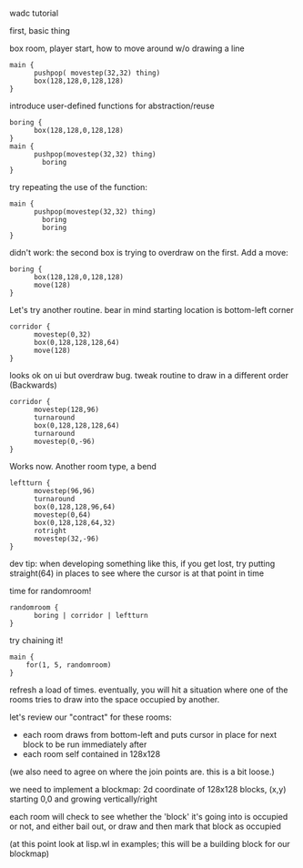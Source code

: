 wadc tutorial

first, basic thing

box room, player start, how to move around w/o drawing a line

    main {
          pushpop( movestep(32,32) thing)
          box(128,128,0,128,128)
    }

introduce user-defined functions for abstraction/reuse

    boring {
          box(128,128,0,128,128)
    }
    main {
          pushpop(movestep(32,32) thing)
            boring
    }

try repeating the use of the function:

    main {
          pushpop(movestep(32,32) thing)
            boring
            boring
    }

didn't work: the second box is trying to overdraw on the first. Add a move:

    boring {
          box(128,128,0,128,128)
          move(128)
    }

Let's try another routine. bear in mind starting location is bottom-left corner

    corridor {
          movestep(0,32)
          box(0,128,128,128,64)
          move(128)
    }

looks ok on ui but overdraw bug. tweak routine to draw in a different order
(Backwards)

    corridor {
          movestep(128,96)
          turnaround
          box(0,128,128,128,64)
          turnaround
          movestep(0,-96)
    }

Works now.  Another room type, a bend

    leftturn {
          movestep(96,96)
          turnaround
          box(0,128,128,96,64)
          movestep(0,64)
          box(0,128,128,64,32)
          rotright
          movestep(32,-96)
    }

dev tip: when developing something like this, if you get lost, 
try putting straight(64) in places to see where the cursor is
at that point in time

time for randomroom!

    randomroom {
          boring | corridor | leftturn
    }

try chaining it!

    main {
        for(1, 5, randomroom)
    }

refresh a load of times.  eventually, you will hit a situation where one
of the rooms tries to draw into the space occupied by another.

let's review our "contract" for these rooms:

 * each room draws from bottom-left and puts cursor in place for next block
   to be run immediately after
 * each room self contained in 128x128

(we also need to agree on where the join points are. this is a bit loose.)

we need to implement a blockmap:
2d coordinate of 128x128 blocks, (x,y) starting 0,0 and growing vertically/right

each room will check to see whether the 'block' it's going into is occupied
or not, and either bail out, or draw and then mark that block as occupied

(at this point look at lisp.wl in examples; this will be a building block for
our blockmap)
